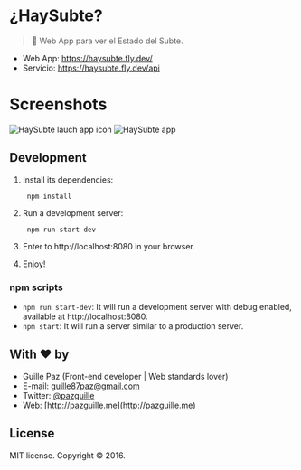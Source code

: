 # ¿HaySubte?

> 🚊 Web App para ver el Estado del Subte.

- Web App: https://haysubte.fly.dev/
- Servicio: https://haysubte.fly.dev/api

# Screenshots

<img src="https://cldup.com/yZ6iUw-M2W.jpg" alt="HaySubte lauch app icon">
<img src="https://cldup.com/o8AohPs3fS.jpg" alt="HaySubte app">

## Development

1. Install its dependencies:

        npm install

2. Run a development server:

        npm run start-dev

3. Enter to http://localhost:8080 in your browser.

4. Enjoy!

### npm scripts

- `npm run start-dev`: It will run a development server with debug enabled, available at http://localhost:8080.
- `npm start`: It will run a server similar to a production server.

## With ❤ by

- Guille Paz (Front-end developer | Web standards lover)
- E-mail: [guille87paz@gmail.com](mailto:guille87paz@gmail.com)
- Twitter: [@pazguille](http://twitter.com/pazguille)
- Web: [http://pazguille.me](http://pazguille.me)

## License

MIT license. Copyright © 2016.
